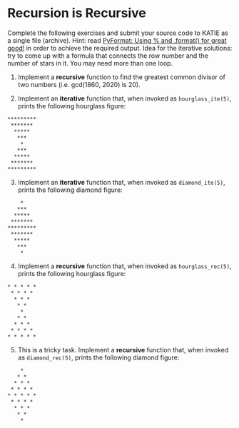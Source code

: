 # Recursion is Recursive

Complete the following exercises and submit your source code to KATIE as a single file (archive).
Hint: read [PyFormat: Using % and .format() for great good!](https://pyformat.info/) in order to achieve the required output.
Idea for the iterative solutions: try to come up with a formula that connects the row number and the number of stars in it. You may need more than one loop.

1. Implement a **recursive** function to find the greatest common divisor of two numbers (i.e. gcd(1860, 2020) is 20).

2. Implement an **iterative** function that, when invoked as `hourglass_ite(5)`, prints the following hourglass figure:
```
*********
 *******
  *****
   ***
    *
   ***
  *****
 *******
*********
```

3. Implement an **iterative** function that, when invoked as `diamond_ite(5)`, prints the following diamond figure:

```
    *
   ***
  *****
 *******
*********
 *******
  *****
   ***
    *
```

4. Implement a **recursive** function that, when invoked as `hourglass_rec(5)`,  prints the following hourglass figure:

```
* * * * * 
 * * * *  
  * * *   
   * *    
    *     
   * *    
  * * *   
 * * * *  
* * * * * 
```

5. This is a tricky task. Implement a **recursive** function that, when invoked as `diamond_rec(5)`,  prints the following diamond figure:

```
    *     
   * *    
  * * *   
 * * * *  
* * * * * 
 * * * *  
  * * *   
   * *    
    *  
```
